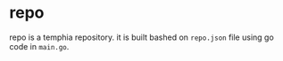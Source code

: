 # repo

repo is a temphia repository. it is built bashed on `repo.json` file using go code in `main.go`.
